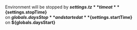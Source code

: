  Environment will be stopped by **${settings.tz}** time at **${settings.stopTime}**  
  on **${globals.daysStop}**  
  and started at **${settings.startTime}**  
  on **${globals.daysStart}**
